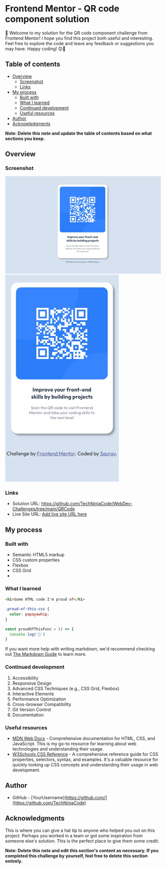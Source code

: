 # Frontend Mentor - QR code component solution

👋 Welcome to my solution for the QR code component challenge from Frontend Mentor! I hope you find this project both useful and interesting. Feel free to explore the code and leave any feedback or suggestions you may have. Happy coding! 😊🚀

## Table of contents

- [Overview](#overview)
  - [Screenshot](#screenshot)
  - [Links](#links)
- [My process](#my-process)
  - [Built with](#built-with)
  - [What I learned](#what-i-learned)
  - [Continued development](#continued-development)
  - [Useful resources](#useful-resources)
- [Author](#author)
- [Acknowledgments](#acknowledgments)

**Note: Delete this note and update the table of contents based on what sections you keep.**

## Overview

### Screenshot

![](.//images/screenshot/QR_Code-DesktopView.jpg)
![](.//images/screenshot/QR_Code-MobileView.jpg)








### Links

- Solution URL: https://github.com/TechNinjaCode/WebDev-Challenges/tree/main/QRCode
- Live Site URL: [Add live site URL here](https://your-live-site-url.com)

## My process

### Built with

- Semantic HTML5 markup
- CSS custom properties
- Flexbox
- CSS Grid
- 

### What I learned

```html
<h1>Some HTML code I'm proud of</h1>
```
```css
.proud-of-this-css {
  color: papayawhip;
}
```
```js
const proudOfThisFunc = () => {
  console.log('🎉')
}
```

If you want more help with writing markdown, we'd recommend checking out [The Markdown Guide](https://www.markdownguide.org/) to learn more.


### Continued development

1. Accessibility
2. Responsive Design
3. Advanced CSS Techniques (e.g., CSS Grid, Flexbox)
4. Interactive Elements
5. Performance Optimization
6. Cross-browser Compatibility
7. Git Version Control
8. Documentation


### Useful resources

- [MDN Web Docs](https://developer.mozilla.org/en-US/docs/Web) - Comprehensive documentation for HTML, CSS, and JavaScript. This is my go-to resource for learning about web technologies and understanding their usage.
- [W3Schools CSS Reference](https://www.w3schools.com/cssref/) - A comprehensive reference guide for CSS properties, selectors, syntax, and examples. It's a valuable resource for quickly looking up CSS concepts and understanding their usage in web development.

## Author

- GitHub - [YourUsername](https://github.com/](https://github.com/TechNinjaCode)


## Acknowledgments

This is where you can give a hat tip to anyone who helped you out on this project. Perhaps you worked in a team or got some inspiration from someone else's solution. This is the perfect place to give them some credit.

**Note: Delete this note and edit this section's content as necessary. If you completed this challenge by yourself, feel free to delete this section entirely.**
